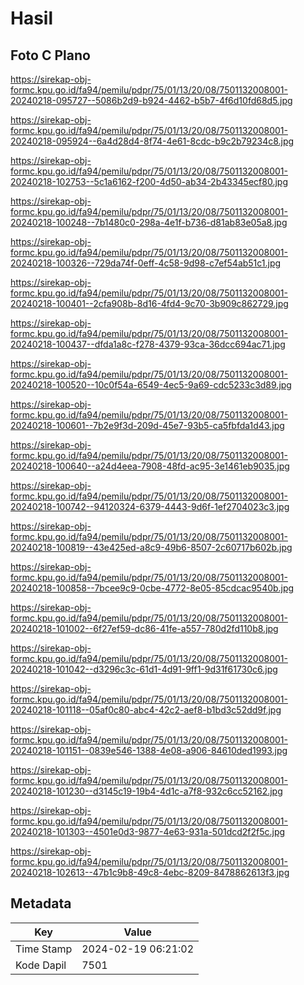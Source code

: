# Hasil

## Foto C Plano

https://sirekap-obj-formc.kpu.go.id/fa94/pemilu/pdpr/75/01/13/20/08/7501132008001-20240218-095727--5086b2d9-b924-4462-b5b7-4f6d10fd68d5.jpg

https://sirekap-obj-formc.kpu.go.id/fa94/pemilu/pdpr/75/01/13/20/08/7501132008001-20240218-095924--6a4d28d4-8f74-4e61-8cdc-b9c2b79234c8.jpg

https://sirekap-obj-formc.kpu.go.id/fa94/pemilu/pdpr/75/01/13/20/08/7501132008001-20240218-102753--5c1a6162-f200-4d50-ab34-2b43345ecf80.jpg

https://sirekap-obj-formc.kpu.go.id/fa94/pemilu/pdpr/75/01/13/20/08/7501132008001-20240218-100248--7b1480c0-298a-4e1f-b736-d81ab83e05a8.jpg

https://sirekap-obj-formc.kpu.go.id/fa94/pemilu/pdpr/75/01/13/20/08/7501132008001-20240218-100326--729da74f-0eff-4c58-9d98-c7ef54ab51c1.jpg

https://sirekap-obj-formc.kpu.go.id/fa94/pemilu/pdpr/75/01/13/20/08/7501132008001-20240218-100401--2cfa908b-8d16-4fd4-9c70-3b909c862729.jpg

https://sirekap-obj-formc.kpu.go.id/fa94/pemilu/pdpr/75/01/13/20/08/7501132008001-20240218-100437--dfda1a8c-f278-4379-93ca-36dcc694ac71.jpg

https://sirekap-obj-formc.kpu.go.id/fa94/pemilu/pdpr/75/01/13/20/08/7501132008001-20240218-100520--10c0f54a-6549-4ec5-9a69-cdc5233c3d89.jpg

https://sirekap-obj-formc.kpu.go.id/fa94/pemilu/pdpr/75/01/13/20/08/7501132008001-20240218-100601--7b2e9f3d-209d-45e7-93b5-ca5fbfda1d43.jpg

https://sirekap-obj-formc.kpu.go.id/fa94/pemilu/pdpr/75/01/13/20/08/7501132008001-20240218-100640--a24d4eea-7908-48fd-ac95-3e1461eb9035.jpg

https://sirekap-obj-formc.kpu.go.id/fa94/pemilu/pdpr/75/01/13/20/08/7501132008001-20240218-100742--94120324-6379-4443-9d6f-1ef2704023c3.jpg

https://sirekap-obj-formc.kpu.go.id/fa94/pemilu/pdpr/75/01/13/20/08/7501132008001-20240218-100819--43e425ed-a8c9-49b6-8507-2c60717b602b.jpg

https://sirekap-obj-formc.kpu.go.id/fa94/pemilu/pdpr/75/01/13/20/08/7501132008001-20240218-100858--7bcee9c9-0cbe-4772-8e05-85cdcac9540b.jpg

https://sirekap-obj-formc.kpu.go.id/fa94/pemilu/pdpr/75/01/13/20/08/7501132008001-20240218-101002--6f27ef59-dc86-41fe-a557-780d2fd110b8.jpg

https://sirekap-obj-formc.kpu.go.id/fa94/pemilu/pdpr/75/01/13/20/08/7501132008001-20240218-101042--d3296c3c-61d1-4d91-9ff1-9d31f61730c6.jpg

https://sirekap-obj-formc.kpu.go.id/fa94/pemilu/pdpr/75/01/13/20/08/7501132008001-20240218-101118--05af0c80-abc4-42c2-aef8-b1bd3c52dd9f.jpg

https://sirekap-obj-formc.kpu.go.id/fa94/pemilu/pdpr/75/01/13/20/08/7501132008001-20240218-101151--0839e546-1388-4e08-a906-84610ded1993.jpg

https://sirekap-obj-formc.kpu.go.id/fa94/pemilu/pdpr/75/01/13/20/08/7501132008001-20240218-101230--d3145c19-19b4-4d1c-a7f8-932c6cc52162.jpg

https://sirekap-obj-formc.kpu.go.id/fa94/pemilu/pdpr/75/01/13/20/08/7501132008001-20240218-101303--4501e0d3-9877-4e63-931a-501dcd2f2f5c.jpg

https://sirekap-obj-formc.kpu.go.id/fa94/pemilu/pdpr/75/01/13/20/08/7501132008001-20240218-102613--47b1c9b8-49c8-4ebc-8209-8478862613f3.jpg


## Metadata

| Key        | Value               |
| ---------- | ------------------- |
| Time Stamp | 2024-02-19 06:21:02 |
| Kode Dapil | 7501                |




